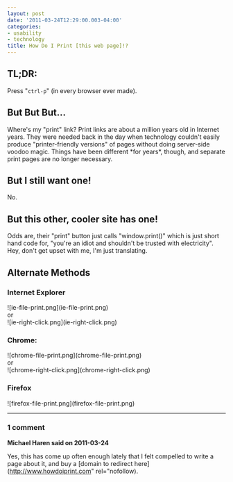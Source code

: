 ```yaml
---
layout: post
date: '2011-03-24T12:29:00.003-04:00'
categories:
- usability
- technology
title: How Do I Print [this web page]!?
---
```


<div class="dialog">
<div>
<h2>
TL;DR:</h2>
</div>
<div>
Press "<code>ctrl-p</code>" (in every browser ever made).
</div>
<div>
<h2>
But But But...</h2>
</div>
<div>
Where's my "print" link? Print links are about a million years old in Internet years. 
 They were needed back in the day when technology couldn't easily produce 
 "printer-friendly versions" of pages without doing server-side voodoo magic. 
 Things have been different&nbsp;*for years*, though, and separate print 
 pages are no longer necessary.&nbsp;
</div>
<div>
<h2>
But I still want one!</h2>
</div>
<div>
No.
</div>
<div>
<h2>
But this other, cooler site has one!</h2>
</div>
<div>
Odds are, their "print" button just calls "window.print()" which is 
 just short hand code for, "you're an idiot and shouldn't be trusted 
 with electricity".
</div>
<div>
Hey, don't get upset with me, I'm just translating.
</div>
<div>
<h2>
Alternate Methods</h2>
</div>
<div>
<h3>
Internet Explorer</h3>
</div>
<div>
![ie-file-print.png](ie-file-print.png)
</div>
<div>
or
</div>
<div>
![ie-right-click.png](ie-right-click.png)
</div>
<div>
<h3>
Chrome:</h3>
</div>
<div>
![chrome-file-print.png](chrome-file-print.png)
</div>
<div>
or</div>
<div>
![chrome-right-click.png](chrome-right-click.png)
</div>
<div>
<h3>
Firefox</h3>
</div>
<div>
![firefox-file-print.png](firefox-file-print.png)
</div>
</div>

---

### 1 comment

**Michael Haren said on 2011-03-24**

Yes, this has come up often enough lately that I felt compelled to write a page about it, and buy a [domain to redirect here](http://www.howdoiprint.com" rel="nofollow).

